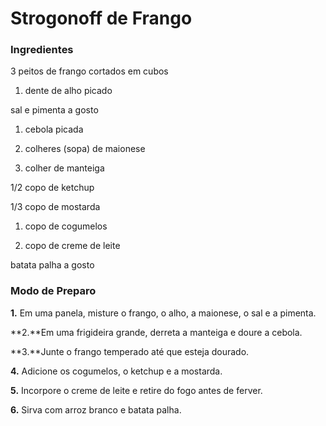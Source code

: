 # Strogonoff de Frango

### Ingredientes

3 peitos de frango cortados em cubos

1. dente de alho picado

sal e pimenta a gosto

1. cebola picada

1. colheres (sopa) de maionese

1. colher de manteiga

1/2 copo de ketchup

1/3 copo de mostarda

1. copo de cogumelos

1. copo de creme de leite

batata palha a gosto

###  Modo de Preparo

**1.** Em uma panela, misture o frango, o alho, a maionese, o sal e a pimenta.

**2.**Em uma frigideira grande, derreta a manteiga e doure a cebola.

**3.**Junte o frango temperado até que esteja dourado.

**4.** Adicione os cogumelos, o ketchup e a mostarda.

**5.** Incorpore o creme de leite e retire do fogo antes de ferver.

**6.** Sirva com arroz branco e batata palha.
